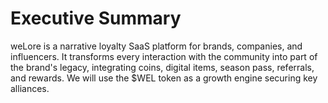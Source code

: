 # Executive Summary

weLore is a narrative loyalty SaaS platform for brands, companies, and influencers. It transforms every interaction with the community into part of the brand's legacy, integrating coins, digital items, season pass, referrals, and rewards. We will use the $WEL token as a growth engine securing key alliances.
